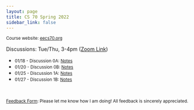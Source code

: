 ```yaml
---
layout: page
title: CS 70 Spring 2022
sidebar_link: false
---
```


<small> Course website: <a href='https://www.eecs70.org'>eecs70.org</a> </small>

Discussions: Tue/Thu, 3-4pm (<a href='https://berkeley.zoom.us/j/93166055219?pwd=QVNKK2hvdEQvak9sQm1wWnVQamdlQT09'>Zoom Link</a>)
<br>

* <small> 01/18 - Discussion 0A: <a href='/assets/pdfs/cs70/sp22cs70/dis00a.pdf'>Notes</a> </small>
* <small> 01/20 - Discussion 0B: <a href='/assets/pdfs/cs70/sp22cs70/dis00b.pdf'>Notes</a> </small>
* <small> 01/25 - Discussion 1A: <a href='/assets/pdfs/cs70/sp22cs70/dis01a.pdf'>Notes</a> </small>
* <small> 01/27 - Discussion 1B: <a href='/assets/pdfs/cs70/sp22cs70/dis01b.pdf'>Notes</a> </small>

<br>

<small><a href='https://forms.gle/QEK1meixGCxbfHBP8'>Feedback Form</a>: Please let me know how I am doing! All feedback is sincerely appreciated.</small>
